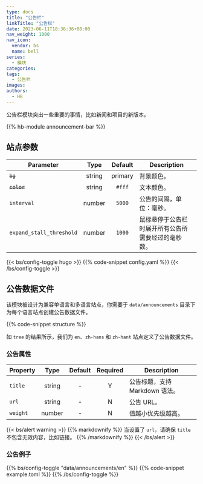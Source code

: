 ```yaml
---
type: docs
title: "公告栏"
linkTitle: "公告栏"
date: 2023-06-11T18:36:36+08:00
nav_weight: 1000
nav_icon:
  vendor: bs
  name: bell
series:
  - 模块
categories:
tags:
  - 公告栏
images:
authors:
  - HB
---
```


公告栏模块突出一些重要的事情，比如新闻和项目的新版本。

<!--more-->

{{% hb-module announcement-bar %}}

## 站点参数

| Parameter   |  Type  | Default | Description              |
| ----------- | :----: | :-----: | ------------------------ |
| ~~`bg`~~    | string | primary | 背景颜色。               |
| ~~`color`~~ | string | `#fff`  | 文本颜色。               |
| `interval`  | number | `5000`  | 公告的间隔，单位：毫秒。 |
| `expand_stall_threshold` | number | `1000` | 鼠标悬停于公告栏时展开所有公告所需要经过的毫秒数。 |

{{< bs/config-toggle hugo >}}
{{% code-snippet config.yaml %}}
{{< /bs/config-toggle >}}

## 公告数据文件

该模块被设计为兼容单语言和多语言站点，你需要于 `data/announcements` 目录下为每个语言站点创建公告数据文件。

{{% code-snippet structure %}}

如 `tree` 的结果所示，我们为 `en`、`zh-hans` 和 `zh-hant` 站点定义了公告数据文件。

### 公告属性

| Property |  Type  | Default | Required | Description                    |
| -------- | :----: | :-----: | :------: | ------------------------------ |
| `title`  | string |    -    |    Y     | 公告标题，支持 Markdown 语法。    |
| `url`    | string |    -    |    N     | 公告 URL。                      |
| `weight` | number |    -    |    N     | 值越小优先级越高。                |

{{< bs/alert warning >}}
{{% markdownify %}}
当设置了 `url`，请确保 `title` 不包含无效内容，比如链接。
{{% /markdownify %}}
{{< /bs/alert >}}

### 公告例子

{{% bs/config-toggle "data/announcements/en" %}}
{{% code-snippet example.toml %}}
{{% /bs/config-toggle %}}
